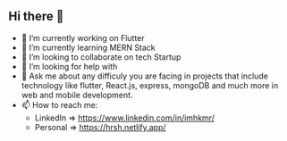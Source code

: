 ## Hi there 👋

- 🔭 I’m currently working on Flutter
- 🌱 I’m currently learning MERN Stack
- 👯 I’m looking to collaborate on tech Startup
- 🤔 I’m looking for help with 
- 💬 Ask me about any difficuly you are facing in projects that include technology like flutter, React.js, express, mongoDB and much more in web and mobile development.
- 📫 How to reach me: 
  - LinkedIn => https://www.linkedin.com/in/imhkmr/
  - Personal => https://hrsh.netlify.app/
